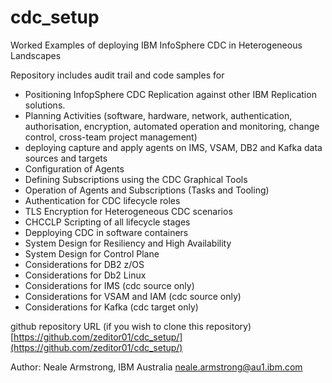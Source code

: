 # cdc_setup
Worked Examples of deploying IBM InfoSphere CDC in Heterogeneous Landscapes

Repository includes audit trail and code samples for 
* Positioning InfopSphere CDC Replication against other IBM Replication solutions.
* Planning Activities (software, hardware, network, authentication, authorisation, encryption, automated operation and monitoring, change control, cross-team project management)
* deploying capture and apply agents on IMS, VSAM, DB2 and Kafka data sources and targets
* Configuration of Agents
* Defining Subscriptions using the CDC Graphical Tools
* Operation of Agents and Subscriptions (Tasks and Tooling)
* Authentication for CDC lifecycle roles
* TLS Encryption for Heterogeneous CDC scenarios
* CHCCLP Scripting of all lifecycle stages
* Depploying CDC in software containers
* System Design for Resiliency and High Availability
* System Design for Control Plane
* Considerations for DB2 z/OS 
* Considerations for Db2 Linux
* Considerations for IMS (cdc source only)
* Considerations for VSAM and IAM (cdc source only)
* Considerations for Kafka (cdc target only)

github repository URL (if you wish to clone this repository)
[https://github.com/zeditor01/cdc_setup/](https://github.com/zeditor01/cdc_setup/)


Author:
Neale Armstrong, IBM Australia
neale.armstrong@au1.ibm.com 

